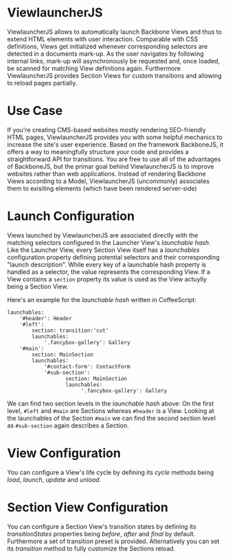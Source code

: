 ViewlauncherJS
==============
ViewlauncherJS allows to automatically launch Backbone Views and thus to extend HTML elements with user interaction. Comparable with CSS definitions,  Views get initialized whenever corresponding selectors are detected in a documents mark-up. As the user navigates by following internal links,  mark-up will asynchronously be requested and, once loaded, be scanned for matching View definitions again. Furthermore ViewlauncherJS provides Section Views for custom transitions and allowing to reload pages partially.

# Use Case

If you're creating CMS-based websites mostly rendering SEO-friendly HTML pages, ViewlauncherJS provides you with some helpful mechanics to increase the site's user experience. Based on the framework BackboneJS, it offers a way to meaningfully structure your code and provides a straightforward API for transitions.
You are free to use all of the advantages of BackboneJS, but the primar goal behind ViewlauncherJS is to improve websites rather than web applications. Instead of rendering Backbone Views according to a Model, ViewlauncherJS (uncommonly) associates them to exisiting elements (which have been rendered server-side)  

# Launch Configuration

Views launched by ViewlauncherJS are associated directly with the matching selectors configured in the Launcher View's _launchable hash_. Like the Launcher View, every Section View itself has a _launchables_ configuration property defining potential selectors and their corresponding "launch description". While every key of a launchable hash property is handled as a selector, the value represents the corresponding View. If a View contains a `section` property its value is used as the View actuylly being a Section View.

Here's an example for the _launchable hash_ written in CoffeeScript: 

```
launchables:
    '#header': Header
    '#left':
        section: transition:'cut'
        launchables:
            '.fancybox-gallery': Gallery
    '#main':
        section: MainSection
        launchables:
            '#contact-form': ContactForm
            '#sub-section':
                   section: MainSection
                   launchables:
                        '.fancybox-gallery': Gallery
```

We can find two section levels in the _launchable hash_ above: On the first level, `#left` and `#main` are Sections whereas `#header` is a View. Looking at the launchables of the Section `#main` we can find the second section level as `#sub-section` again describes a Section.

# View Configuration

You can configure a View's life cycle by defining its _cycle_ methods being _load_, _launch_, _update_ and _unload_.

# Section View Configuration

You can configure a Section View's transition states by defining its _transitionStates_ properties being _before_, _after_ and _final_ by default. Furthermore a set of transition preset is provided. Alternatively you can set its _transition_ method to fully customize the Sections reload.








